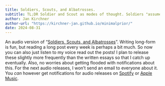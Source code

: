 ```yaml
---
title: Soldiers, Scouts, and Albatrosses.
subtitle: TL;DR Soldier and Scout as modes of thought. Soldiers "assume the conclusion", which is unreasonably effective. Search algorithms as synthesis of…
author: Jan Kirchner
author-url: "https://kirchner-jan.github.io/minimalprior/"
date: 2024-08-31
---
```


An audio version of “[Soldiers, Scouts, and Albatrosses](https://kirchner-jan.github.io/minimalprior/posts/universalprior/soldiers-scouts-and-albatrosses)”. Writing long-form is fun, but reading a long post every week is perhaps a bit much. So now you can also just listen to my voice read out the posts! I plan to release these slightly more frequently than the written essays so that I catch up eventually. Also, no worries about getting flooded with notifications about this. For the next audio releases, I won’t send an email to everyone about it. You _can_ however get notifications for audio releases on [Spotify](https://open.spotify.com/show/6vHVA4oHPEnt3AqJF6WB64) or [Apple Music](https://podcasts.apple.com/us/podcast/on-brains-minds-and-their-possible-uses/id1617525316).
